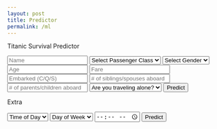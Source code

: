 ```yaml
---
layout: post
title: Predictor
permalink: /ml
---
```

<html lang="en">
<head>
    <title>Slide Navbar</title>
    <link rel="stylesheet" type="text/css" href="ml-styles.css">
</head>
<body>
    <div class="main">        
        <div class="signup">
            <form id="titanic-form">
                <label for="chk" aria-hidden="true">Titanic Survival Predictor</label>
                <p id="result" aria-hidden="true"></p>
                <input id="Name" placeholder="Name" required="">
                <select id="pclass">
                    <option disabled selected>Select Passenger Class</option>
                    <option value="1">1st Class</option>
                    <option value="2">2nd Class</option>
                    <option value="3">3rd Class</option>
                </select>
                <select id="sex">
                    <option disabled selected>Select Gender</option>
                    <option value="male">Male</option>
                    <option value="female">Female</option>
                </select>
                <input id="age" placeholder="Age" required="">
                <input id="fare" placeholder="Fare" required="">
                <input id="embarked" placeholder="Embarked (C/Q/S)" required="">
                <input id="sibsp" placeholder="# of siblings/spouses aboard">
                <input id="parch" placeholder="# of parents/children aboard">
                <select id="alone">
                    <option disabled selected>Are you traveling alone?</option>
                    <option value="True">Yes</option>
                    <option value="False">No</option>
                </select>
                <button type="button" onclick="mltitanic()">Predict</button>
            </form>
        </div>
        <div class="login">
            <form id="extra-form">
                <label for="chk" aria-hidden="true">Extra</label>
                <p id="resultx" aria-hidden="true"></p>
                <select id="TimeOfDay">
                    <option disabled selected>Time of Day</option>
                    <option value="morning">Morning</option>
                    <option value="afternoon">Afternoon</option>
                </select>
                <select id="DayOfWeek">
                    <option disabled selected>Day of Week</option>
                    <option value="weekend">Weekend</option>
                    <option value="weekday">Weekday</option>
                </select>
                <input type="time" id="time" name="time">
                <button type="button" onclick="extra()">Predict</button>
            </form>
        </div>
    </div>
<script>
    function mltitanic() {
        var dom = document.getElementById('result');
        var name = document.getElementById('Name').value;
        var pclass = document.getElementById('pclass').value;
        var sex = document.getElementById('sex').value;
        var age = document.getElementById('age').value;
        var fare = document.getElementById('fare').value;
        var embarked = document.getElementById('embarked').value;
        var sibsp = document.getElementById('sibsp').value;
        var parch = document.getElementById('parch').value;
        var alone = document.getElementById('alone').value;
        var passenger = {
            name: name,
            pclass: pclass,
            sex: sex,
            age: age,
            fare: fare,
            embarked: embarked,
            sibsp: sibsp,
            parch: parch,
            alone: alone
        };
        var url = 'http://127.0.0.1:8086/api/titanic/predict';
        var json = JSON.stringify(passenger);
        const authOptions = {
            method: 'POST',
            headers: { 'Content-Type': 'application/json' },
            body: json,
            credentials: 'include'
        };
        fetch(url, authOptions)
            .then(response => response.json())
            .then(data => {
                console.log('success', data);
                dom.innerText = "Survival Probability: " + data["Survival probability"];
            })
            .catch(error => {
                console.error('error', error);
                dom.innerText = "Error occurred";
            });
    }
    function extra() {
        var dom = document.getElementById('resultx');
        var TimeOfDay = document.getElementById('TimeOfDay').value;
        var DayOfWeek = document.getElementById('DayOfWeek').value;
        var time = document.getElementById('time').value;
        var payload = {
            TimeOfDay: TimeOfDay,
            DayOfWeek: DayOfWeek,
            time: time
        };
        var url = 'http://127.0.0.1:8086/api/titanic/';
        var json = JSON.stringify(payload);
        const authOptions = {
            method: 'POST',
            headers: { 'Content-Type': 'application/json' },
            body: json,
            credentials: 'include'
        };
        fetch(url, authOptions)
            .then(response => response.json())
            .then(data => {
                console.log('success', data);
                dom.innerText = "Result: " + data["Result"];
            })
            .catch(error => {
                console.error('error', error);
                dom.innerText = "Error occurred";
            });
    }
</script>
</body>
</html>
